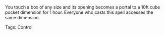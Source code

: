 You touch a box of any size and its opening becomes a portal to a 10ft cube pocket dimension for 1 hour. Everyone who casts this spell accesses the same dimension.

Tags: Control